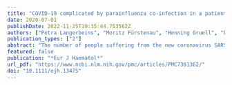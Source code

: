 ```yaml
---
title: "COVID‐19 complicated by parainfluenza co‐infection in a patient with chronic lymphocytic leukemia"
date: 2020-07-01
publishDate: 2022-11-25T19:35:44.753562Z
authors: ["Petra Langerbeins", "Moritz Fürstenau", "Henning Gruell", "Florian Klein", "Thorsten Persigehl", "Jan Rybniker", "Tamina Seeger‐Nukpezah", "Matthias Kochanek", "Michael Hallek", "Barbara Eichhorst", "Philipp Koehler", "Boris Böll"]
publication_types: ["2"]
abstract: "The number of people suffering from the new coronavirus SARS‐CoV‐2 continues to rise. In SARS‐CoV‐2, superinfection with bacteria or fungi seems to be associated with increased mortality. The role of co‐infections with respiratory viral pathogens has not yet been clarified. Here, we report the course of COVID‐19 in a CLL patient with secondary immunodeficiency and viral co‐infection with parainfluenza."
featured: false
publication: "*Eur J Haematol*"
url_pdf: "https://www.ncbi.nlm.nih.gov/pmc/articles/PMC7361362/"
doi: "10.1111/ejh.13475"
---
```


